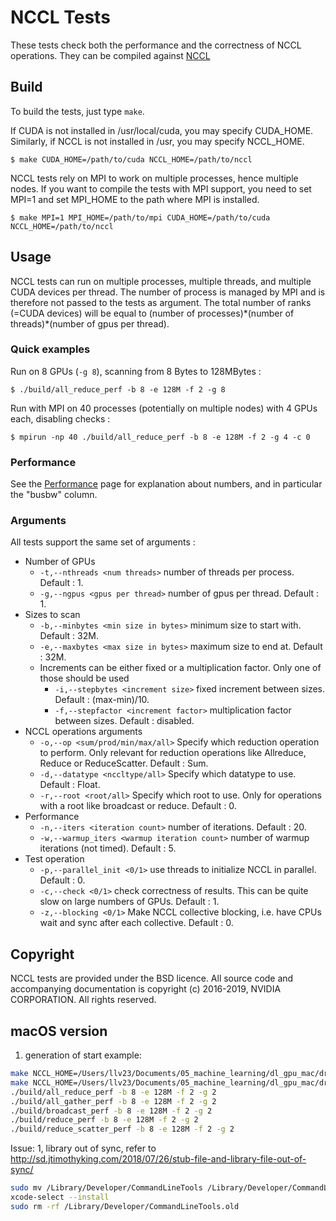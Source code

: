 # NCCL Tests

These tests check both the performance and the correctness of NCCL operations. They can be compiled against [NCCL](http://github.com/nvidia/nccl)

## Build

To build the tests, just type `make`.

If CUDA is not installed in /usr/local/cuda, you may specify CUDA\_HOME. Similarly, if NCCL is not installed in /usr, you may specify NCCL\_HOME.

```shell
$ make CUDA_HOME=/path/to/cuda NCCL_HOME=/path/to/nccl
```

NCCL tests rely on MPI to work on multiple processes, hence multiple nodes. If you want to compile the tests with MPI support, you need to set MPI=1 and set MPI\_HOME to the path where MPI is installed.

```shell
$ make MPI=1 MPI_HOME=/path/to/mpi CUDA_HOME=/path/to/cuda NCCL_HOME=/path/to/nccl
```

## Usage

NCCL tests can run on multiple processes, multiple threads, and multiple CUDA devices per thread. The number of process is managed by MPI and is therefore not passed to the tests as argument. The total number of ranks (=CUDA devices) will be equal to (number of processes)\*(number of threads)\*(number of gpus per thread).

### Quick examples

Run on 8 GPUs (`-g 8`), scanning from 8 Bytes to 128MBytes :
```shell
$ ./build/all_reduce_perf -b 8 -e 128M -f 2 -g 8
```

Run with MPI on 40 processes (potentially on multiple nodes) with 4 GPUs each, disabling checks :
```shell
$ mpirun -np 40 ./build/all_reduce_perf -b 8 -e 128M -f 2 -g 4 -c 0
```

### Performance

See the [Performance](doc/PERFORMANCE.md) page for explanation about numbers, and in particular the "busbw" column.

### Arguments

All tests support the same set of arguments :

* Number of GPUs
  * `-t,--nthreads <num threads>` number of threads per process. Default : 1.
  * `-g,--ngpus <gpus per thread>` number of gpus per thread. Default : 1.
* Sizes to scan
  * `-b,--minbytes <min size in bytes>` minimum size to start with. Default : 32M.
  * `-e,--maxbytes <max size in bytes>` maximum size to end at. Default : 32M.
  * Increments can be either fixed or a multiplication factor. Only one of those should be used
    * `-i,--stepbytes <increment size>` fixed increment between sizes. Default : (max-min)/10.
    * `-f,--stepfactor <increment factor>` multiplication factor between sizes. Default : disabled.
* NCCL operations arguments
  * `-o,--op <sum/prod/min/max/all>` Specify which reduction operation to perform. Only relevant for reduction operations like Allreduce, Reduce or ReduceScatter. Default : Sum.
  * `-d,--datatype <nccltype/all>` Specify which datatype to use. Default : Float.
  * `-r,--root <root/all>` Specify which root to use. Only for operations with a root like broadcast or reduce. Default : 0.
* Performance 
  * `-n,--iters <iteration count>` number of iterations. Default : 20.
  * `-w,--warmup_iters <warmup iteration count>` number of warmup iterations (not timed). Default : 5.
* Test operation
  * `-p,--parallel_init <0/1>` use threads to initialize NCCL in parallel. Default : 0.
  * `-c,--check <0/1>` check correctness of results. This can be quite slow on large numbers of GPUs. Default : 1.
  * `-z,--blocking <0/1>` Make NCCL collective blocking, i.e. have CPUs wait and sync after each collective. Default : 0.

## Copyright

NCCL tests are provided under the BSD licence. All source code and accompanying documentation is copyright (c) 2016-2019, NVIDIA CORPORATION. All rights reserved.

## macOS version

1. generation of start example:

```bash
make NCCL_HOME=/Users/llv23/Documents/05_machine_learning/dl_gpu_mac/drivers_mac/nccl-osx/nccl-2.5.7-test CXX=clang++ 
make NCCL_HOME=/Users/llv23/Documents/05_machine_learning/dl_gpu_mac/drivers_mac/nccl-osx-origin/nccl-2.5.7 CXX=clang++ 
./build/all_reduce_perf -b 8 -e 128M -f 2 -g 2
./build/all_gather_perf -b 8 -e 128M -f 2 -g 2
./build/broadcast_perf -b 8 -e 128M -f 2 -g 2
./build/reduce_perf -b 8 -e 128M -f 2 -g 2
./build/reduce_scatter_perf -b 8 -e 128M -f 2 -g 2
```

Issue: 1, library out of sync, refer to <http://sd.jtimothyking.com/2018/07/26/stub-file-and-library-file-out-of-sync/>  

```bash
sudo mv /Library/Developer/CommandLineTools /Library/Developer/CommandLineTools.old
xcode-select --install
sudo rm -rf /Library/Developer/CommandLineTools.old
```
